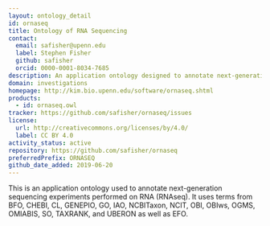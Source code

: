 ```yaml
---
layout: ontology_detail
id: ornaseq
title: Ontology of RNA Sequencing
contact:
  email: safisher@upenn.edu
  label: Stephen Fisher
  github: safisher
  orcid: 0000-0001-8034-7685
description: An application ontology designed to annotate next-generation sequencing experiments performed on RNA.
domain: investigations
homepage: http://kim.bio.upenn.edu/software/ornaseq.shtml
products:
  - id: ornaseq.owl
tracker: https://github.com/safisher/ornaseq/issues
license:
  url: http://creativecommons.org/licenses/by/4.0/
  label: CC BY 4.0
activity_status: active
repository: https://github.com/safisher/ornaseq
preferredPrefix: ORNASEQ
github_date_added: 2019-06-20
---
```


This is an application ontology used to annotate next-generation sequencing experiments performed on RNA (RNAseq). It uses terms from BFO, CHEBI, CL, GENEPIO, GO, IAO, NCBITaxon, NCIT, OBI, OBIws, OGMS, OMIABIS, SO, TAXRANK, and UBERON as well as EFO.
